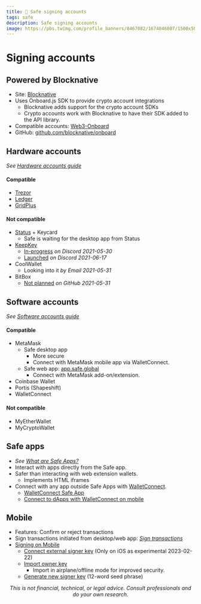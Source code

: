 ```yaml
---
title: 🔰 Safe signing accounts
tags: safe
description: Safe signing accounts
image: https://pbs.twimg.com/profile_banners/8467082/1674046807/1500x500
---
```


Signing accounts
===

## Powered by Blocknative

- Site: [Blocknative](https://www.blocknative.com/)
- Uses Onboard.js SDK to provide crypto account integrations
    - Blocknative adds support for the crypto account SDKs
    - Crypto accounts work with Blocknative to have their SDK added to the API library.
- Compatible accounts: [Web3-Onboard](https://docs.blocknative.com/onboard#wallet-modules)
- GitHub: [github.com/blocknative/onboard](https://github.com/blocknative/onboard)

## Hardware accounts

*See [Hardware accounts guide](https://docs.google.com/document/d/1_E7RjMZAfkoNH7ZqF63p9ZUWpeKXzo9QC9L32K3raPs/)*

#### Compatible

- [Trezor](https://docs.google.com/document/u/0/d/1Gr9ogLVNu9f7CL852RUfy6iEtKSV29P3gsyT3VKuhus/edit)
- [Ledger](https://docs.google.com/document/u/0/d/17j_9Qpc2qB5dqYWTP20TAnqWHbmjx1NkPdgGDZo1M2Y/edit)
- [GridPlus](https://docs.google.com/document/u/0/d/1iLxHcMr5nBVahFPvpCdHi5DYy0iyY0c0PRmBM2p0cj4/edit)

#### Not compatible

- [Status](https://docs.google.com/document/d/1_E7RjMZAfkoNH7ZqF63p9ZUWpeKXzo9QC9L32K3raPs/edit#bookmark=kix.oaqeyspwy9jr) + Keycard
    - Safe is waiting for the desktop app from Status
- [KeepKey](https://docs.google.com/document/d/1_E7RjMZAfkoNH7ZqF63p9ZUWpeKXzo9QC9L32K3raPs/edit#bookmark=id.6fh4iy9b03w3)
    - [In-progress](https://discord.com/channels/554694662431178782/554694662896615436/848638645438906438) *on Discord 2021-05-30*
    - [Launched](https://discord.com/channels/477106835862716416/477391201708802058/855211798517121057) *on Discord 2021-06-17*
- CoolWallet
    - Looking into it *by Email 2021-05-31*
- BitBox
    - [Not planned](https://github.com/digitalbitbox/bitbox02-firmware/issues/754) *on GitHub 2021-05-31*

## Software accounts

*See [Software accounts guide](https://docs.google.com/document/d/11HKTi5Z3HTFrn7sejQckkkmreA3zzfKwhEQyOudnD8g/edit#heading=h.i6hgh1nbdhb4)*

#### Compatible

- MetaMask
    - Safe desktop app
        - More secure
        - Connect with MetaMask mobile app via WalletConnect.
    - Safe web app: [app.safe.global](https://app.safe.global/)
        - Connect with MetaMask add-on/extension.
- Coinbase Wallet
- Portis (Shapeshift)
- WalletConnect

#### Not compatible

- MyEtherWallet
- MyCryptoWallet

## Safe apps

- *See [What are Safe Apps?](https://help.gnosis-safe.io/en/articles/4022022-what-are-safe-apps)*
- Interact with apps directly from the Safe app.
- Safer than interacting with web extension wallets.
    - Implements HTML iframes
- Connect with any app outside Safe Apps with [WalletConnect](https://docs.google.com/document/d/11HKTi5Z3HTFrn7sejQckkkmreA3zzfKwhEQyOudnD8g/edit#bookmark=kix.oynbkhfgpm9s).
    - [WalletConnect Safe App](https://help.safe.global/en/articles/4356253-walletconnect-safe-app)
    - [Connect to dApps with WalletConnect on mobile](https://help.safe.global/en/articles/5307197-connect-to-dapps-with-walletconnect-on-mobile)

## Mobile

- Features: Confirm or reject transactions
- Sign transactions initiated from desktop/web app: *[Sign transactions](https://help.safe.global/en/articles/4592015-sign-transactions)*
- [Signing on Mobile](https://help.safe.global/en/collections/2378018-safe-mobile#signing-on-mobile)
    - [Connect external signer key](https://help.safe.global/en/articles/5335651-connect-external-signer-key) (Only on iOS as experimental 2023-02-22)
    - [Import owner key](https://help.safe.global/en/articles/5334002-import-owner-key)
        - Import in airplane/offline mode for improved security.
    - [Generate new signer key](https://help.safe.global/en/articles/5333937-generate-new-signer-key) (12-word seed phrase)

<p style="text-align: center; font-style: italic">This is not financial, technical, or legal advice. Consult professionals and do your own research.</p>

<style>
    .markdown-body h1 {
        font-weight: 700;
        font-size: 3.4rem;
    }
    .markdown-body {
        font-size: 1.8rem;
    }
    .markdown-body a:link {
        color: #3C8974
    }
    .markdown-body a:hover {
        color: #225347 
    }
    .markdown-body a:active {
        color: #225347
    }
</style>
